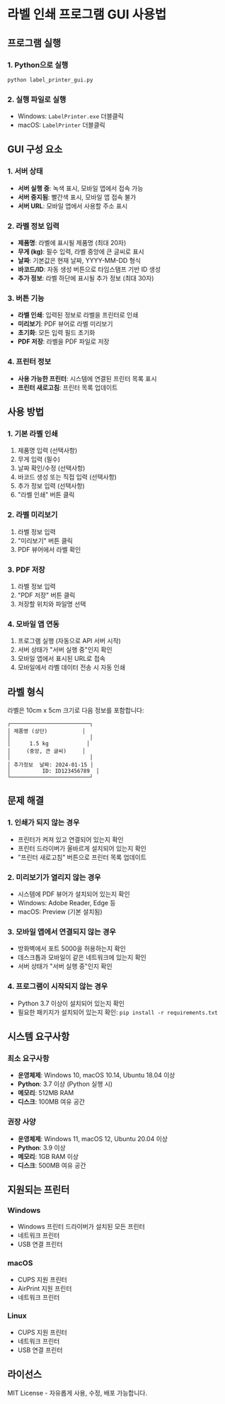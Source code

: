 # 라벨 인쇄 프로그램 GUI 사용법

## 프로그램 실행

### 1. Python으로 실행

```bash
python label_printer_gui.py
```

### 2. 실행 파일로 실행

- Windows: `LabelPrinter.exe` 더블클릭
- macOS: `LabelPrinter` 더블클릭

## GUI 구성 요소

### 1. 서버 상태

- **서버 실행 중**: 녹색 표시, 모바일 앱에서 접속 가능
- **서버 중지됨**: 빨간색 표시, 모바일 앱 접속 불가
- **서버 URL**: 모바일 앱에서 사용할 주소 표시

### 2. 라벨 정보 입력

- **제품명**: 라벨에 표시될 제품명 (최대 20자)
- **무게 (kg)**: 필수 입력, 라벨 중앙에 큰 글씨로 표시
- **날짜**: 기본값은 현재 날짜, YYYY-MM-DD 형식
- **바코드/ID**: 자동 생성 버튼으로 타임스탬프 기반 ID 생성
- **추가 정보**: 라벨 하단에 표시될 추가 정보 (최대 30자)

### 3. 버튼 기능

- **라벨 인쇄**: 입력된 정보로 라벨을 프린터로 인쇄
- **미리보기**: PDF 뷰어로 라벨 미리보기
- **초기화**: 모든 입력 필드 초기화
- **PDF 저장**: 라벨을 PDF 파일로 저장

### 4. 프린터 정보

- **사용 가능한 프린터**: 시스템에 연결된 프린터 목록 표시
- **프린터 새로고침**: 프린터 목록 업데이트

## 사용 방법

### 1. 기본 라벨 인쇄

1. 제품명 입력 (선택사항)
2. 무게 입력 (필수)
3. 날짜 확인/수정 (선택사항)
4. 바코드 생성 또는 직접 입력 (선택사항)
5. 추가 정보 입력 (선택사항)
6. "라벨 인쇄" 버튼 클릭

### 2. 라벨 미리보기

1. 라벨 정보 입력
2. "미리보기" 버튼 클릭
3. PDF 뷰어에서 라벨 확인

### 3. PDF 저장

1. 라벨 정보 입력
2. "PDF 저장" 버튼 클릭
3. 저장할 위치와 파일명 선택

### 4. 모바일 앱 연동

1. 프로그램 실행 (자동으로 API 서버 시작)
2. 서버 상태가 "서버 실행 중"인지 확인
3. 모바일 앱에서 표시된 URL로 접속
4. 모바일에서 라벨 데이터 전송 시 자동 인쇄

## 라벨 형식

라벨은 10cm x 5cm 크기로 다음 정보를 포함합니다:

```
┌─────────────────────────┐
│ 제품명 (상단)           │
│                         │
│      1.5 kg            │
│     (중앙, 큰 글씨)     │
│                         │
│ 추가정보  날짜: 2024-01-15 │
│          ID: ID123456789  │
└─────────────────────────┘
```

## 문제 해결

### 1. 인쇄가 되지 않는 경우

- 프린터가 켜져 있고 연결되어 있는지 확인
- 프린터 드라이버가 올바르게 설치되어 있는지 확인
- "프린터 새로고침" 버튼으로 프린터 목록 업데이트

### 2. 미리보기가 열리지 않는 경우

- 시스템에 PDF 뷰어가 설치되어 있는지 확인
- Windows: Adobe Reader, Edge 등
- macOS: Preview (기본 설치됨)

### 3. 모바일 앱에서 연결되지 않는 경우

- 방화벽에서 포트 5000을 허용하는지 확인
- 데스크톱과 모바일이 같은 네트워크에 있는지 확인
- 서버 상태가 "서버 실행 중"인지 확인

### 4. 프로그램이 시작되지 않는 경우

- Python 3.7 이상이 설치되어 있는지 확인
- 필요한 패키지가 설치되어 있는지 확인: `pip install -r requirements.txt`

## 시스템 요구사항

### 최소 요구사항

- **운영체제**: Windows 10, macOS 10.14, Ubuntu 18.04 이상
- **Python**: 3.7 이상 (Python 실행 시)
- **메모리**: 512MB RAM
- **디스크**: 100MB 여유 공간

### 권장 사양

- **운영체제**: Windows 11, macOS 12, Ubuntu 20.04 이상
- **Python**: 3.9 이상
- **메모리**: 1GB RAM 이상
- **디스크**: 500MB 여유 공간

## 지원되는 프린터

### Windows

- Windows 프린터 드라이버가 설치된 모든 프린터
- 네트워크 프린터
- USB 연결 프린터

### macOS

- CUPS 지원 프린터
- AirPrint 지원 프린터
- 네트워크 프린터

### Linux

- CUPS 지원 프린터
- 네트워크 프린터
- USB 연결 프린터

## 라이선스

MIT License - 자유롭게 사용, 수정, 배포 가능합니다.
